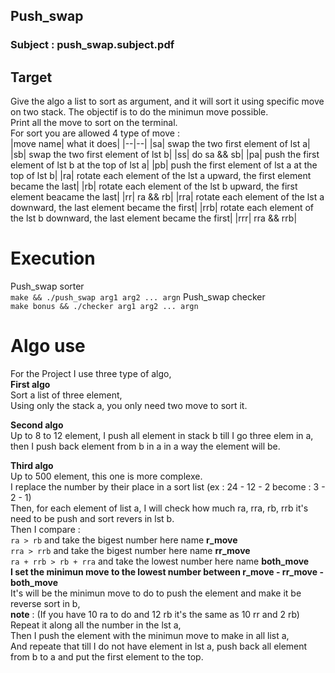 ## Push_swap
### Subject : push_swap.subject.pdf

## Target
Give the algo a list to sort as argument, and it will sort it using specific move on two stack.
The objectif is to do the minimun move possible.  
Print all the move to sort on the terminal.  
For sort you are allowed 4 type of move :  
|move name| what it does|
|--|--|
|sa| swap the two first element of lst a|
|sb| swap the two first element of lst b|
|ss| do sa && sb|
|pa| push the first element of lst b at the top of lst a|
|pb| push the first element of lst a at the top of lst b|
|ra| rotate each element of the lst a upward, the first element became the last|
|rb| rotate each element of the lst b upward, the first element beacame the last|
|rr| ra && rb|
|rra| rotate each element of the lst a downward, the last element became the first|
|rrb| rotate each element of the lst b downward, the last element became the first|
|rrr| rra && rrb|  

# Execution
Push_swap sorter  
```make && ./push_swap arg1 arg2 ... argn```
Push_swap checker  
```make bonus && ./checker arg1 arg2 ... argn```  

# Algo use  
For the Project I use three type of algo,  
**First algo**  
Sort a list of three element,   
Using only the stack a, you only need two move to sort it.    

**Second algo**  
Up to 8 to 12 element, I push all element in stack b till I go three elem in a, then I push back element from b in a in a way the element will be.  

**Third algo**  
Up to 500 element, this one is more complexe.    
I replace the number by their place in a sort list (ex : 24 - 12 - 2 become : 3 - 2 - 1)  
Then, for each element of list a, I will check how much ra, rra, rb, rrb it's need to be push and sort revers in lst b.    
Then I compare :    
```ra > rb``` and take the bigest number here name **r_move**   
```rra > rrb``` and take the bigest number here name **rr_move**  
```ra + rrb > rb + rra``` and take the lowest number here name **both_move**  
**I set the minimun move to the lowest number between r_move - rr_move - both_move**     
It's will be the minimun move to do to push the element and make it be reverse sort in b,    
**note** : (If you have 10 ra to do and 12 rb it's the same as 10 rr and 2 rb)  
Repeat it along all the number in the lst a,  
Then I push the element with the minimun move to make in all list a,  
And repeate that till I do not have element in lst a, push back all element from b to a and put the first element to the top.  
